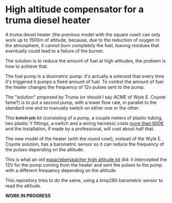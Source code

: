 # High altitude compensator for a truma diesel heater

A truma diesel heater (the previous model with the square cowl) can only work up to 1500m of altitude, 
because, due to the reduction of oxygen in the atmosphere, it cannot burn completely the fuel, leaving
residues that eventually could lead to a failure of the burner.

The solution is to reduce the amount of fuel at high altitudes, the problem is how to achieve that. 

The fuel pump is a dosimetric pump: it's actually a solenoid that every time it's triggered it pumps a fixed amount
of fuel. To control the amount of fuel the heater changes the frequency of 12v pulses sent to the pump.

The "solution" proposed by Truma (or should I say ACME of Wyle E. Coyote fame?) is to put a second pump, 
with a lower flow rate, in parallel to the standard one and to manually switch on either one or the other.

This ~~botch job~~ kit (consisting of a pump, a couple meters of plastic tubing, two plastic Y fittings, a switch and a wiring harness) costs
[more than 600€](https://www.grossostore.eu/product/altitude-set-for-combi-d/) and the installation, if made by a professional, will cost about half that.

The new model of the heater (with the round cowl), instead of the Wyle E. Coyote solution, has a barometric sensor so it
can reduce the frequency of the pulses depending on the altitude.

This is what an old [espar/eberspacher high altitude kit](https://www.heatso.com/espar-eberspacher-high-altitude-kit-22-1000-33-2200-h-kit-hak/) did: it intercepted the 12V for the pump coming 
from the heater and sent the pulses to the pump with a different frequency depending on the altitude.

This repository tries to do the same, using a bmp280 barometric sensor to read the altitude.

**WORK IN PROGRESS**
